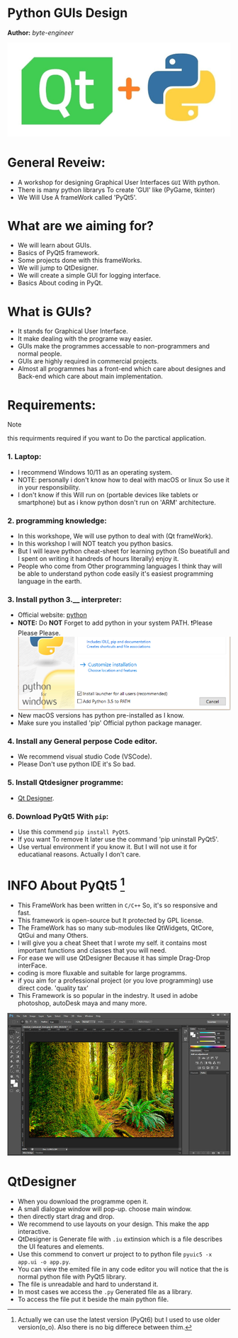 <!-- README.md -->
<!-- Creator: byte-engineer -->
<!-- Date: 1 / 11 / 2024  -->
<!-- This WorkShop For IEEE Team. -->

<!-- I will upload this project to my github page. -->
<!-- https://github.com/byte-engineer/GUIsDesignWS -->

Python GUIs Design
==================
**Author:** *byte-engineer*

![python](Images/PyQt.jpg)

# General Reveiw:
   * A workshop for designing Graphical User Interfaces `GUI` With python.
   * There is many python librarys To create 'GUI' like (PyGame, tkinter)
   * We Will Use A frameWork called 'PyQt5'.


# What are we aiming for?
   * We will learn about GUIs.
   * Basics of PyQt5 framework.
   * Some projects done with this frameWorks. 
   * We will jump to QtDesigner.
   * We will create a simple GUI for logging interface.
   * Basics About coding in PyQt.


# What is GUIs?
   * It stands for Graphical User Interface.
   * It make dealing with the programe way easier.
   * GUIs make the programmes accessable to non-programmers and normal people.
   * GUIs are highly required in commercial projects.
   * Almost all programmes has a front-end which care about designes and Back-end which care about main implementation.


# Requirements:
> [!NOTE]
> this requirments required if you want to Do the parctical application.


### 1. Laptop:
   * I recommend Windows 10/11 as an operating system.
   * NOTE: personally i don't know how to deal with macOS or linux So use it in your responsibility.
   * I don't know if this Will run on (portable devices like tablets or smartphone) but as i know python dosn't run on 'ARM' architecture.
### 2. programming knowledge:
   * In this workshope, We will use python to deal with (Qt frameWork).
   * In this workshop I will NOT teatch you python basics.
   * But I will leave python cheat-sheet for learning python (So bueatifull and I spent on writing it handreds of hours literally) enjoy it.
   * People who come from Other programming languages I think thay will be able to understand python code easily it's easiest programming language in the earth. 
### 3. Install python 3.__ interpreter:
   * Official website: [python](https://www.python.org/downloads/)
   * **NOTE:** Do **NOT** Forget to add python in your system PATH. ❗Please Please Please.
   ![pythonPath](Images/pythonPath.PNG)
   * New macOS versions has python pre-installed as I know.
   * Make sure you installed 'pip' Official python package manager.
### 4. Install any General perpose Code editor.
   * We recommend visual studio Code (VSCode).
   * Please Don't use python IDE it's So bad.
### 5. Install Qtdesigner programme:
   * [Qt Designer](https://build-system.fman.io/qt-designer-download).
### 6. Download PyQt5 With `pip`:
   * Use this commend `pip install PyQt5`.
   * If you want To remove It later use the command 'pip uninstall PyQt5'.
   * Use vertual environment if you know it. But I will not use it for educatianal reasons.  Actually I don't care.
   <!--  TODO: Does PyQt-tools Downloaded with the library?? -->


# INFO About PyQt5 [^1]
   * This FrameWork has been written in `C/C++` So, it's so responsive and fast.
   * This framework is open-source but It protected by GPL license.
   * The FrameWork has so many sub-modules like QtWidgets, QtCore, QtGui and many Others.
   * I will give you a cheat Sheet that I wrote my self. it contains most important functions and classes that you will need.
   * For ease we will use QtDesigner Because it has simple Drag-Drop interFace.
   * coding is more fluxable and suitable for large programms.
   * if you aim for a professional project (or you love programming) use direct code. 'quality tax'
   * This Framework is so popular in the indestry. It used in adobe photoshop, autoDesk maya and many more.

![logos](Images/APSUI.jpg)

[^1]: Actually we can use the latest version (PyQt6) but I used to use older version(o_o). Also there is no big differece between thim.



# QtDesigner
   * When you download the programme open it.
   * A small dialogue window will pop-up. choose main window.
   * then directly start drag and drop.
   * We recommend to use layouts on your design. This make the app interactive.
   * QtDesigner is Generate file with `.iu` extinsion which is a file describes the UI features and elements.
   * Use this commend to convert ur project to to python file `pyuic5 -x app.ui -o app.py`.
   * You can view the emited file in any code editor you will notice that the is normal python file with PyQt5 library.
   * The file is unreadable and hard to understand it.
   * In most cases we access the `.py` Generated file as a library.
   * To access the file put it beside the main python file.

